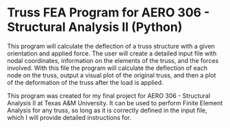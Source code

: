# Truss FEA Program for AERO 306 - Structural Analysis II (Python)

This program will calculate the deflection of a truss structure with a given orientation and applied force. The user will create a detailed input file with nodal coordinates, information on the elements of the truss, and the forces involved. With this file the program will calculate the deflection of each node on the truss, output a visual plot of the original truss, and then a plot of the deformation of the truss after the load is applied. 

This program was created for my final project for AERO 306 - Structural Analysis II at Texas A&M University. It can be used to perform Finite Element Analysis for any truss, so long as it is correctly defined in the input file, which I will provide detailed instructions for. 


